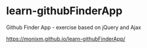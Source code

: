 # learn-githubFinderApp

Github Finder App - exercise based on jQuery and Ajax

https://monixm.github.io/learn-githubFinderApp/
